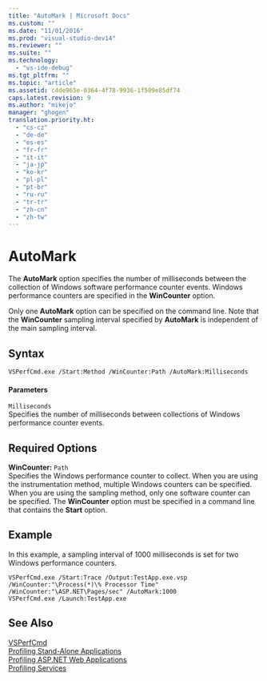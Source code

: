 ```yaml
---
title: "AutoMark | Microsoft Docs"
ms.custom: ""
ms.date: "11/01/2016"
ms.prod: "visual-studio-dev14"
ms.reviewer: ""
ms.suite: ""
ms.technology: 
  - "vs-ide-debug"
ms.tgt_pltfrm: ""
ms.topic: "article"
ms.assetid: c4de965e-0364-4f78-9936-1f509e85df74
caps.latest.revision: 9
ms.author: "mikejo"
manager: "ghogen"
translation.priority.ht: 
  - "cs-cz"
  - "de-de"
  - "es-es"
  - "fr-fr"
  - "it-it"
  - "ja-jp"
  - "ko-kr"
  - "pl-pl"
  - "pt-br"
  - "ru-ru"
  - "tr-tr"
  - "zh-cn"
  - "zh-tw"
---
```

# AutoMark
The **AutoMark** option specifies the number of milliseconds between the collection of Windows software performance counter events. Windows performance counters are specified in the **WinCounter** option.  
  
 Only one **AutoMark** option can be specified on the command line. Note that the **WinCounter** sampling interval specified by **AutoMark** is independent of the main sampling interval.  
  
## Syntax  
  
```  
VSPerfCmd.exe /Start:Method /WinCounter:Path /AutoMark:Milliseconds  
```  
  
#### Parameters  
 `Milliseconds`  
 Specifies the number of milliseconds between collections of Windows performance counter events.  
  
## Required Options  
 **WinCounter:** `Path`  
 Specifies the Windows performance counter to collect. When you are using the instrumentation method, multiple Windows counters can be specified. When you are using the sampling method, only one software counter can be specified. The **WinCounter** option must be specified in a command line that contains the **Start** option.  
  
## Example  
 In this example, a sampling interval of 1000 milliseconds is set for two Windows performance counters.  
  
```  
VSPerfCmd.exe /Start:Trace /Output:TestApp.exe.vsp /WinCounter:"\Process(*)\% Processor Time" /WinCounter:"\ASP.NET\Pages/sec" /AutoMark:1000  
VSPerfCmd.exe /Launch:TestApp.exe  
```  
  
## See Also  
 [VSPerfCmd](../profiling/vsperfcmd.md)   
 [Profiling Stand-Alone Applications](../profiling/command-line-profiling-of-stand-alone-applications.md)   
 [Profiling ASP.NET Web Applications](../profiling/command-line-profiling-of-aspnet-web-applications.md)   
 [Profiling Services](../profiling/command-line-profiling-of-services.md)